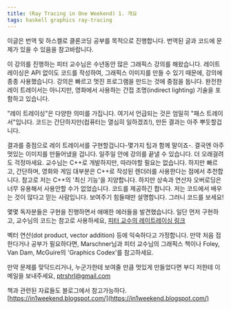 ```yaml
---
title: (Ray Tracing in One Weekend) 1. 개요  
tags: haskell graphics ray-tracing
---
```


 이글은 번역 및 하스켈로 클론코딩 공부를 목적으로 진행합니다. 번역된 글과 코드에 문제가 있을 수 있음을 참고바랍니다.

<!--more-->

 이 강의를 진행하는 피터 교수님은 수년동안 많은 그래픽스 강의를 해왔습니다. 레이트레이싱은 API 없이도 코드를 작성하여, 그래픽스 이미지를 만들 수 있기 때문에, 강의에 종종 사용했습니다. 강의은 빠르고 멋진 프로그램을 만드는 것에 중점을 둡니다. 완전한 레이 트레이서는 아니지만, 영화에서 사용하는 간접 조명(indirect lighting) 기술을 포함하고 있습니다. 

 "레이 트레이싱"은 다양한 의미를 가집니다. 여기서 언급되는 것은 엄밀히 "패스 트레이서"입니다. 코드는 간단하지만(컴퓨터는 열심히 일하겠죠!), 만든 결과는 아주 뿌듯할겁니다. 

 결과를 중점으로 레이 트레이서를 구현할겁니다-몇가지 팁과 함께 말이죠-. 결국엔 아주 멋있는 이미지를 만들어냈을 겁니다. 일주일 안에 강의를 끝낼 수 있습니다. 더 오래걸려도 걱정마세요. 교수님는 C++로 개발하지만, 따라야할 필요는 없습니다. 하지만 빠르고, 간단하며, 영화와 게임 대부분은 C++로 작성된 렌더러를 사용한다는 점에서 추천합니다. 참고로 저는 C++의 '최신 기능'을 지양합니다. 하지만 상속과 연산자 오버로딩은 너무 유용해서 사용안할 수가 없었습니다. 코드를 제공하긴 합니다. 저는 코드에서 배우는 것이 많다고 믿는 사람입니다. 보여주기 힘들때만 설명합니다. 그러니 코드를 보세요! 

 몇몇 독자분들은 구현을 진행하면서 애매한 에러들을 발견했습니다. 일단 먼저 구현하고, 교수님의 코드는 참고로 사용하세요, [피터 교수의 레이트레이싱 링크](https://github.com/RayTracing/raytracing.github.io/)

 벡터 연산(dot product, vector addition) 등에 익숙하다고 가정합니다. 만약 처음 접한다거나 공부가 필요하다면, Marschner님과 피터 교수님의 그래픽스 책이나 Foley, Van Dam, McGuire의 'Graphics Codex'를 참고하세요.

 만약 문제를 맞닥드리거나, 누군가한테 보여줄 만큼 멋있게 만들었다면 부디 저한테 이메일을 보내주세요, ptrshrl@gmail.com 

 책과 관련된 자료들도 블로그에서 참고가능하다. [https://in1weekend.blogspot.com/](https://in1weekend.blogspot.com/)